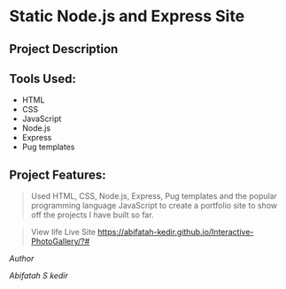 # Static Node.js and Express Site

## Project Description

## Tools Used:

* HTML
* CSS 
* JavaScript
* Node.js
* Express
* Pug templates

## Project Features:
> Used HTML, CSS, Node.js, Express, Pug templates and the popular programming language JavaScript to create a portfolio site to show off the projects I have built so far.

> View life Live Site https://abifatah-kedir.github.io/Interactive-PhotoGallery/?#

*Author*

*Abifatah S kedir*
